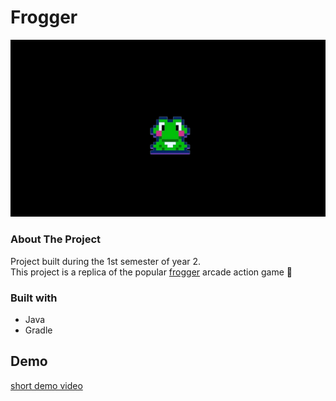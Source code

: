 # Frogger
![frogger arcade minigame](logo.PNG)
### About The Project
Project built during the 1st semester of year 2. <br/>
This project is a replica of the popular [frogger](https://en.wikipedia.org/wiki/Frogger) arcade action game 🐸
### Built with
- Java
- Gradle
## Demo
[short demo video](https://www.youtube.com/watch?v=U-6p88vSNGI)
